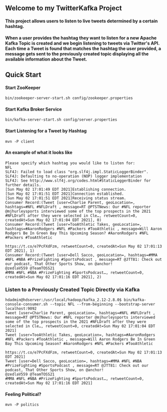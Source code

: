 ## Welcome to my TwitterKafka Project
#### This project allows users to listen to live tweets determined by a certain hashtag.
#### When a user provides the hashtag they want to listen for a new Apache Kafka Topic is created and we begin listening to tweets via Twitter's API. Each time a Tweet is found that matches the hashtag the user provided, a message gets sent to the previously created topic displaying all the available information about the Tweet.
## Quick Start
#### Start ZooKeeper
```
bin/zookeeper-server-start.sh config/zookeeper.properties
``` 
#### Start Kafka Broker Service
```
bin/kafka-server-start.sh config/server.properties
``` 
#### Start Listening for a Tweet by Hashtag
```
mvn -P client
``` 
#### An example of what it looks like
```
Please specify which hashtag you would like to listen for: 
NFL       
SLF4J: Failed to load class "org.slf4j.impl.StaticLoggerBinder".
SLF4J: Defaulting to no-operation (NOP) logger implementation
SLF4J: See http://www.slf4j.org/codes.html#StaticLoggerBinder for further details.
[Sun May 02 17:01:49 EDT 2021]Establishing connection.
[Sun May 02 17:01:51 EDT 2021]Connection established.
[Sun May 02 17:01:51 EDT 2021]Receiving status stream.
Consumer Record:(Tweet [user=Charlie Parent, geoLocation=, hashtags=#NFL #NFLDraft , message=RT @PTSTNews: Our #NFL reporter @mjhurleysports interviewed some of the top prospects in the 2021 #NFLDraft after they were selected in Cle…, retweetCount=0, createdAt=Sun May 02 17:01:04 EDT 2021], 0)
Consumer Record:(Tweet [user=TooAthletic Takes, geoLocation=, hashtags=#AaronRodgers #NFL #Packers #TooAthletic , message=Will Aaron Rodgers Be In Green Bay This Upcoming Season? #AaronRodgers #NFL #Packers #TooAthletic

https://t.co/e7PcFXdFzm, retweetCount=0, createdAt=Sun May 02 17:01:13 EDT 2021], 1)
Consumer Record:(Tweet [user=Dell Sacco, geoLocation=, hashtags=#MMA #NFL #NBA #PrizeFighting #SportsPodcast , message=RT @JTT81: Check out our podcast, That Other Sports Show, on @anchor! 
@zedlaV559 @TeamTOSS21 
#MMA #NFL #NBA #PrizeFighting #SportsPodcast…, retweetCount=0, createdAt=Sun May 02 17:01:16 EDT 2021], 2)
```

### Listen to a Previously Created Topic Directly via Kafka
```shell
hdadmin@hdserver:/usr/local/hadoop/kafka_2.12-2.8.0$ bin/kafka-console-consumer.sh --topic NFL --from-beginning --bootstrap-server localhost:9092
Tweet [user=Charlie Parent, geoLocation=, hashtags=#NFL #NFLDraft , message=RT @PTSTNews: Our #NFL reporter @mjhurleysports interviewed some of the top prospects in the 2021 #NFLDraft after they were selected in Cle…, retweetCount=0, createdAt=Sun May 02 17:01:04 EDT 2021]
Tweet [user=TooAthletic Takes, geoLocation=, hashtags=#AaronRodgers #NFL #Packers #TooAthletic , message=Will Aaron Rodgers Be In Green Bay This Upcoming Season? #AaronRodgers #NFL #Packers #TooAthletic

https://t.co/e7PcFXdFzm, retweetCount=0, createdAt=Sun May 02 17:01:13 EDT 2021]
Tweet [user=Dell Sacco, geoLocation=, hashtags=#MMA #NFL #NBA #PrizeFighting #SportsPodcast , message=RT @JTT81: Check out our podcast, That Other Sports Show, on @anchor! 
@zedlaV559 @TeamTOSS21 
#MMA #NFL #NBA #PrizeFighting #SportsPodcast…, retweetCount=0, createdAt=Sun May 02 17:01:16 EDT 2021]
```

#### Feeling Political? 
```
mvn -P politics
``` 
